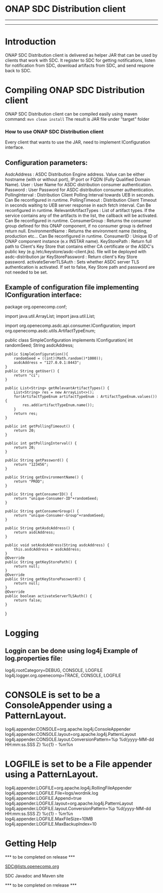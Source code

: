 # ONAP SDC Distribution client


---
---

# Introduction

ONAP SDC Distribution client is delivered as helper JAR that can be used by clients that work with SDC.
It register to SDC for getting notifications, listen for notification from SDC, download artifacts from SDC, and send respone back to SDC.


# Compiling ONAP SDC Distribution client

ONAP SDC Distribution client can be compiled easily using maven command: `mvn clean install`
The result is JAR file under "target" folder


### How to use ONAP SDC Distribution client
Every client that wants to use the JAR, need to implement IConfiguration interface.

Configuration parameters:
--------------------------
AsdcAddress 			: ASDC Distribution Engine address. Value can be either hostname (with or without port), IP:port or FQDN (Fully Qualified Domain Name).
User					: User Name for ASDC distribution consumer authentication.
Password				: User Password for ASDC distribution consumer authentication.
PollingInterval			: Distribution Client Polling Interval towards UEB in seconds. Can Be reconfigured in runtime.
PollingTimeout			: Distribution Client Timeout in seconds waiting to UEB server response in each fetch interval. Can Be reconfigured in runtime.
RelevantArtifactTypes	: List of artifact types. If the service contains any of the artifacts in the list, the callback will be activated. Can Be reconfigured in runtime.
ConsumerGroup			: Returns the consumer group defined for this ONAP component, if no consumer group is defined return null. 
EnvironmentName			: Returns the environment name (testing, production etc... Can Be reconfigured in runtime.
ConsumerID				: Unique ID of ONAP component instance (e.x INSTAR name).
KeyStorePath			: Return full path to Client's Key Store that contains either CA certificate or the ASDC's public key (e.g /etc/keystore/asdc-client.jks). file will be deployed with asdc-distribution jar
KeyStorePassword		: Return client's Key Store password.
activateServerTLSAuth	: Sets whether ASDC server TLS authentication is activated. If set to false, Key Store path and password are not needed to be set.

Example of configuration file implementing IConfiguration interface:
--------------------------------------------------------------------
package org.openecomp.conf;

import java.util.ArrayList;
import java.util.List;

import org.openecomp.asdc.api.consumer.IConfiguration;
import org.openecomp.asdc.utils.ArtifactTypeEnum;

public class SimpleConfiguration implements IConfiguration{
	int randomSeed;
	String asdcAddress;
	
	public SimpleConfiguration(){
		randomSeed = ((int)(Math.random()*1000));
		asdcAddress = "127.0.0.1:8443";
	}
	public String getUser() {
		return "ci";
	}
	
	public List<String> getRelevantArtifactTypes() {
		List<String> res = new ArrayList<>();
		for(ArtifactTypeEnum artifactTypeEnum : ArtifactTypeEnum.values()){
			res.add(artifactTypeEnum.name());
		}
		return res;
	}
	
	public int getPollingTimeout() {
		return 20;
	}
	
	public int getPollingInterval() {
		return 20;
	}
	
	public String getPassword() {
		return "123456";
	}
	
	public String getEnvironmentName() {
		return "PROD";
	}
	
	public String getConsumerID() {
		return "unique-Consumer-ID"+randomSeed;
	}
	
	public String getConsumerGroup() {
		return "unique-Consumer-Group"+randomSeed;
	}
	
	public String getAsdcAddress() {
		return asdcAddress;
	}
	
	public void setAsdcAddress(String asdcAddress) {
		this.asdcAddress = asdcAddress;
	}
	@Override
	public String getKeyStorePath() {
		return null;
	}
	@Override
	public String getKeyStorePassword() {
		return null;
	}
	@Override
	public boolean activateServerTLSAuth() {
		return false;
	}

}


# Logging
Loggin can be done using log4j
Example of log.properties file:
-------------------------------
log4j.rootCategory=DEBUG, CONSOLE, LOGFILE
log4j.logger.org.openecomp=TRACE, CONSOLE, LOGFILE

# CONSOLE is set to be a ConsoleAppender using a PatternLayout.
log4j.appender.CONSOLE=org.apache.log4j.ConsoleAppender
log4j.appender.CONSOLE.layout=org.apache.log4j.PatternLayout
log4j.appender.CONSOLE.layout.ConversionPattern=%p %d{yyyy-MM-dd HH:mm:ss.SSS Z} %c{1} - %m%n
 
# LOGFILE is set to be a File appender using a PatternLayout.
log4j.appender.LOGFILE=org.apache.log4j.RollingFileAppender
log4j.appender.LOGFILE.File=logs/wordnik.log
log4j.appender.LOGFILE.Append=true
log4j.appender.LOGFILE.layout=org.apache.log4j.PatternLayout
log4j.appender.LOGFILE.layout.ConversionPattern=%p %d{yyyy-MM-dd HH:mm:ss.SSS Z} %c{1} - %m%n
log4j.appender.LOGFILE.MaxFileSize=10MB
log4j.appender.LOGFILE.MaxBackupIndex=10


# Getting Help

*** to be completed on release ***

SDC@lists.openecomp.org

SDC Javadoc and Maven site
 
*** to be completed on rrelease ***


